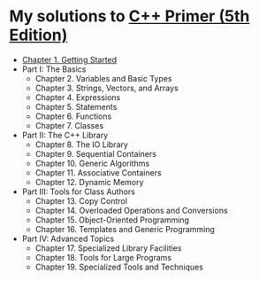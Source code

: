 # My solutions to [C++ Primer (5th Edition)](https://www.informit.com/store/c-plus-plus-primer-9780321714114)

- [Chapter 1. Getting Started](./ch01/README.md)
- Part I: The Basics
    - Chapter 2. Variables and Basic Types
    - Chapter 3. Strings, Vectors, and Arrays
    - Chapter 4. Expressions
    - Chapter 5. Statements
    - Chapter 6. Functions
    - Chapter 7. Classes
- Part II: The C++ Library
    - Chapter 8. The IO Library
    - Chapter 9. Sequential Containers
    - Chapter 10. Generic Algorithms
    - Chapter 11. Associative Containers
    - Chapter 12. Dynamic Memory
- Part III: Tools for Class Authors
    - Chapter 13. Copy Control
    - Chapter 14. Overloaded Operations and Conversions
    - Chapter 15. Object-Oriented Programming
    - Chapter 16. Templates and Generic Programming
- Part IV: Advanced Topics
    - Chapter 17. Specialized Library Facilities
    - Chapter 18. Tools for Large Programs
    - Chapter 19. Specialized Tools and Techniques

